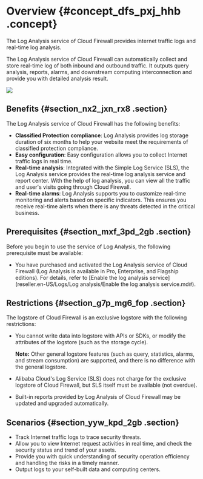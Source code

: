 # Overview {#concept_dfs_pxj_hhb .concept}

The Log Analysis service of Cloud Firewall provides internet traffic logs and real-time log analysis.

The Log Analysis service of Cloud Firewall can automatically collect and store real-time log of both inbound and outbound traffic. It outputs query analysis, reports, alarms, and downstream computing interconnection and provide you with detailed analysis result.

![](http://static-aliyun-doc.oss-cn-hangzhou.aliyuncs.com/assets/img/154090/156825164147615_en-US.png)

## Benefits {#section_nx2_jxn_rx8 .section}

The Log Analysis service of Cloud Firewall has the following benefits:

-   **Classified Protection compliance**: Log Analysis provides log storage duration of six months to help your website meet the requirements of classified protection compliance.
-   **Easy configuration**: Easy configuration allows you to collect Internet traffic logs in real time.
-   **Real-time analysis**: Integrated with the Simple Log Service \(SLS\), the Log Analysis service provides the real-time log analysis service and report center. With the help of log analysis, you can view all the traffic and user's visits going through Cloud Firewall.
-   **Real-time alarms**: Log Analysis supports you to customize real-time monitoring and alerts based on specific indicators. This ensures you receive real-time alerts when there is any threats detected in the critical business.

## Prerequisites {#section_mxf_3pd_2gb .section}

Before you begin to use the service of Log Analysis, the following prerequisite must be available:

-   You have purchased and activated the Log Analysis service of Cloud Firewall \(Log Analysis is available in Pro, Enterprise, and Flagship editions\). For details, refer to [Enable the log analysis service](reseller.en-US/Logs/Log analysis/Enable the log analysis service.md#).

## Restrictions {#section_g7p_mg6_fop .section}

The logstore of Cloud Firewall is an exclusive logstore with the following restrictions:

-   You cannot write data into logstore with APIs or SDKs, or modify the attributes of the logstore \(such as the storage cycle\).

    **Note:** Other general logstore features \(such as query, statistics, alarms, and stream consumption\) are supported, and there is no difference with the general logstore.

-   Alibaba Cloud's Log Service \(SLS\) does not charge for the exclusive logstore of Cloud Firewall, but SLS itself must be available \(not overdue\).
-   Built-in reports provided by Log Analysis of Cloud Firewall may be updated and upgraded automatically.

## Scenarios {#section_yyw_kpd_2gb .section}

-   Track Internet traffic logs to trace security threats.
-   Allow you to view Internet request activities in real time, and check the security status and trend of your assets.
-   Provide you with quick understanding of security operation efficiency and handling the risks in a timely manner.
-   Output logs to your self-built data and computing centers.

